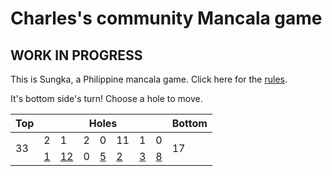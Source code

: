 # Charles's community Mancala game

## WORK IN PROGRESS

This is Sungka, a Philippine mancala game. Click here for the [rules](https://mancala.fandom.com/wiki/Sungka#Rules).

It's bottom side's turn! Choose a hole to move.

<table>
<thead>
<tr>
<th>Top</th>
<th colspan=7>Holes</th>
<th>Bottom</th>
</tr>
</thead>
<tbody>
<tr>
<td rowspan=2>33</td>
<td>2</td>
<td>1</td>
<td>2</td>
<td>0</td>
<td>11</td>
<td>1</td>
<td>0</td>
<td rowspan=2>17</td>
</tr>
<tr>
<td><a href="https://github.com/cbebe/chonka/issues/new?title=sungka%7Cbot%7C0&body=Just+push+%27Submit+new+issue%27.+Wait+30+seconds+to+check+if+you+have+an+extra+move%82+or+let+someone+else+play.">1</a></td>
<td><a href="https://github.com/cbebe/chonka/issues/new?title=sungka%7Cbot%7C1&body=Just+push+%27Submit+new+issue%27.+Wait+30+seconds+to+check+if+you+have+an+extra+move%82+or+let+someone+else+play.">12</a></td>
<td>0</td>
<td><a href="https://github.com/cbebe/chonka/issues/new?title=sungka%7Cbot%7C3&body=Just+push+%27Submit+new+issue%27.+Wait+30+seconds+to+check+if+you+have+an+extra+move%82+or+let+someone+else+play.">5</a></td>
<td><a href="https://github.com/cbebe/chonka/issues/new?title=sungka%7Cbot%7C4&body=Just+push+%27Submit+new+issue%27.+Wait+30+seconds+to+check+if+you+have+an+extra+move%82+or+let+someone+else+play.">2</a></td>
<td><a href="https://github.com/cbebe/chonka/issues/new?title=sungka%7Cbot%7C5&body=Just+push+%27Submit+new+issue%27.+Wait+30+seconds+to+check+if+you+have+an+extra+move%82+or+let+someone+else+play.">3</a></td>
<td><a href="https://github.com/cbebe/chonka/issues/new?title=sungka%7Cbot%7C6&body=Just+push+%27Submit+new+issue%27.+Wait+30+seconds+to+check+if+you+have+an+extra+move%82+or+let+someone+else+play.">8</a></td>
</tr>
<tbody>
</table>
